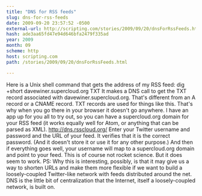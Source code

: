 ```yaml
---
title: "DNS for RSS feeds"
slug: dns-for-rss-feeds
date: 2009-09-20 23:57:52 -0500
external-url: http://scripting.com/stories/2009/09/20/dnsForRssFeeds.html
hash: ade3aa65fd47e94d646bfa2479f335ad
year: 2009
month: 09
scheme: http
host: scripting.com
path: /stories/2009/09/20/dnsForRssFeeds.html

---
```


Here is a Unix shell command that gets the address of my RSS feed: dig +short davewiner.supercloud.org TXT
It makes a DNS call to get the TXT record associated with davewiner.supercloud.org. That's different from an A record or a CNAME record. TXT records are used for things like this. That's why when you go there in your browser it doesn't go anywhere. 
I have an app up for you all to try out, so you can have a supercloud.org domain for your RSS feed (it works equally well for Atom, or anything that can be parsed as XML).
http://dns.rsscloud.org/
Enter your Twitter username and password and the URL of your feed. It verifies that it is the correct password. (And it doesn't store it or use it for any other purpose.) And then if everything goes well, your username will map to a supercloud.org domain and point to your feed.
This is of course not rocket science.
But it does seem to work. 
PS: Why this is interesting, possibly, is that it may give us a way to shorten URLs and make them more flexible if we want to build a loosely-coupled Twitter-like network with feeds distributed around the net. DNS is the little bit of centralization that the Internet, itself a loosely-coupled network, is built on.
